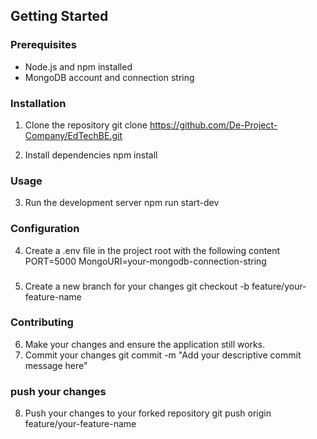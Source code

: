 ## Getting Started

### Prerequisites
- Node.js and npm installed
- MongoDB account and connection string

### Installation
1. Clone the repository
   git clone https://github.com/De-Project-Company/EdTechBE.git


2. Install dependencies
   npm install

### Usage
3. Run the development server
   npm run start-dev

### Configuration
4. Create a .env file in the project root with the following content
   PORT=5000
   MongoURI=your-mongodb-connection-string

### 
5. Create a new branch for your changes
   git checkout -b feature/your-feature-name

### Contributing
6. Make your changes and ensure the application still works.
7. Commit your changes
   git commit -m "Add your descriptive commit message here"

### push your changes
8. Push your changes to your forked repository
git push origin feature/your-feature-name
